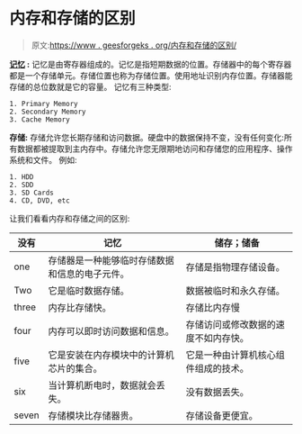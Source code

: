# 内存和存储的区别

> 原文:[https://www . geesforgeks . org/内存和存储的区别/](https://www.geeksforgeeks.org/difference-between-memory-and-storage/)

**[记忆](https://www.geeksforgeeks.org/introduction-to-memory-and-memory-units/) :**
记忆是由寄存器组成的。记忆是指短期数据的位置。存储器中的每个寄存器都是一个存储单元。存储位置也称为存储位置。使用地址识别内存位置。存储器能存储的总位数就是它的容量。
记忆有三种类型:

```
1. Primary Memory
2. Secondary Memory
3. Cache Memory 
```

**存储:**
存储允许您长期存储和访问数据。硬盘中的数据保持不变，没有任何变化:所有数据都被提取到主内存中。存储允许您无限期地访问和存储您的应用程序、操作系统和文件。
例如:

```
1. HDD
2. SDD
3. SD Cards
4. CD, DVD, etc 
```

让我们看看内存和存储之间的区别:

<center>

| 没有 | 记忆 | 储存；储备 |
| --- | --- | --- |
| one | 存储器是一种能够临时存储数据和信息的电子元件。 | 存储是指物理存储设备。 |
| Two | 它是临时数据存储。 | 数据被临时和永久存储。 |
| three | 内存比存储快。 | 存储比内存慢 |
| four | 内存可以即时访问数据和信息。 | 存储访问或修改数据的速度不如内存快。 |
| five | 它是安装在内存模块中的计算机芯片的集合。 | 它是一种由计算机核心组件组成的技术。 |
| six | 当计算机断电时，数据就会丢失。 | 没有数据丢失。 |
| seven | 存储模块比存储器贵。 | 存储设备更便宜。 | eight | 它们的尺寸并不大，最高可达 200 英镑. | 它们的大小比内存大得多，达到了三个字节。 | nine | 当数据短期存储时使用。 | 当数据长期存储时使用。 |

</center>